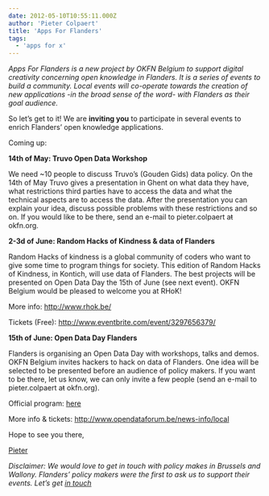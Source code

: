 ```yaml
---
date: 2012-05-10T10:55:11.000Z
author: 'Pieter Colpaert'
title: 'Apps For Flanders'
tags:
  - 'apps for x'
---
```


_Apps For Flanders is a new project by OKFN Belgium to support digital creativity concerning open knowledge in Flanders. It is a series of events to build a community. Local events will co-operate towards the creation of new applications -in the broad sense of the word- with Flanders as their goal audience._

So let’s get to it! We are **inviting you** to participate in several events to enrich Flanders’ open knowledge applications.

Coming up:

**14th of May: Truvo Open Data Workshop**

We need ~10 people to discuss Truvo’s (Gouden Gids) data policy. On the 14th of May Truvo gives a presentation in Ghent on what data they have, what restrictions third parties have to access the data and what the technical aspects are to access the data. After the presentation you can explain your idea, discuss possible problems with these restrictions and so on. If you would like to be there, send an e-mail to pieter.colpaert aŧ okfn.org.

**2-3d of June: Random Hacks of Kindness &amp; data of Flanders**

Random Hacks of kindness is a global community of coders who want to give some time to program things for society. This edition of Random Hacks of Kindness, in Kontich, will use data of Flanders. The best projects will be presented on Open Data Day the 15th of June (see next event). OKFN Belgium would be pleased to welcome you at RHoK!

More info: <http://www.rhok.be/>

Tickets (Free): <http://www.eventbrite.com/event/3297656379/>

**15th of June: Open Data Day Flanders**

Flanders is organising an Open Data Day with workshops, talks and demos. OKFN Belgium invites hackers to hack on data of Flanders. One idea will be selected to be presented before an audience of policy makers. If you want to be there, let us know, we can only invite a few people (send an e-mail to pieter.colpaert aŧ okfn.org).

Official program: [here](http://www.opendataforum.be/assets/4fab7333aa6d6361690000a4/Programma%20Open%20Data%20Dag_Finaal.pdf)

More info &amp; tickets: <http://www.opendataforum.be/news-info/local>

Hope to see you there,

[Pieter](http://twitter.com/pietercolpaert)

_Disclaimer: We would love to get in touch with policy makes in Brussels and Wallony. Flanders’ policy makers were the first to ask us to support their events. Let’s get [in touch](mailto:pieter.colpaert@okfn.org)_
